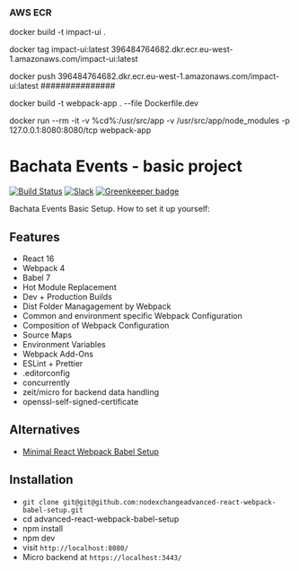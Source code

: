 ### AWS ECR ####
docker build -t impact-ui .

docker tag impact-ui:latest 396484764682.dkr.ecr.eu-west-1.amazonaws.com/impact-ui:latest

docker push 396484764682.dkr.ecr.eu-west-1.amazonaws.com/impact-ui:latest
###############


docker build -t webpack-app . --file Dockerfile.dev

docker run --rm -it -v %cd%:/usr/src/app -v /usr/src/app/node_modules -p 127.0.0.1:8080:8080/tcp webpack-app

# Bachata Events - basic project

[![Build Status](https://travis-ci.org/rwieruch/advanced-react-webpack-babel-setup.svg?branch=master)](https://travis-ci.org/rwieruch/advanced-react-webpack-babel-setup) [![Slack](https://slack-the-road-to-learn-react.wieruch.com/badge.svg)](https://slack-the-road-to-learn-react.wieruch.com/) [![Greenkeeper badge](https://badges.greenkeeper.io/rwieruch/advanced-react-webpack-babel-setup.svg)](https://greenkeeper.io/)

Bachata Events Basic Setup. How to set it up yourself:
<!--
- [Minimal React + Webpack Setup](https://www.robinwieruch.de/minimal-react-webpack-babel-setup/)
- [Advanced Webpack Setup](https://www.robinwieruch.de/webpack-advanced-setup-tutorial/)
- [ESLint](https://www.robinwieruch.de/webpack-eslint/)
- [ESLint + React](https://www.robinwieruch.de/react-eslint-webpack-babel/)
- [Prettier + ESLint](https://www.robinwieruch.de/prettier-eslint/)

[![Edit advanced-react-webpack-babel-setup](https://codesandbox.io/static/img/play-codesandbox.svg)](https://codesandbox.io/s/github/rwieruch/advanced-react-webpack-babel-setup/tree/master/?fontsize=14) -->

## Features

* React 16
* Webpack 4
* Babel 7
* Hot Module Replacement
* Dev + Production Builds
* Dist Folder Managagement by Webpack
* Common and environment specific Webpack Configuration
* Composition of Webpack Configuration
* Source Maps
* Environment Variables
* Webpack Add-Ons
* ESLint + Prettier
* .editorconfig
* concurrently
* zeit/micro for backend data handling
* openssl-self-signed-certificate

## Alternatives

* [Minimal React Webpack Babel Setup](https://github.com/rwieruch/minimal-react-webpack-babel-setup)

## Installation

- `git clone git@git@github.com:nodexchangeadvanced-react-webpack-babel-setup.git`
- cd advanced-react-webpack-babel-setup
- npm install
- npm dev
- visit `http://localhost:8080/`
- Micro backend at  `https://localhost:3443/`
